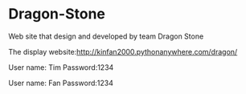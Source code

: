 Dragon-Stone
============
Web site that design and developed by team Dragon Stone

The display website:http://kinfan2000.pythonanywhere.com/dragon/

User name: Tim     Password:1234

User name: Fan     Password:1234 


